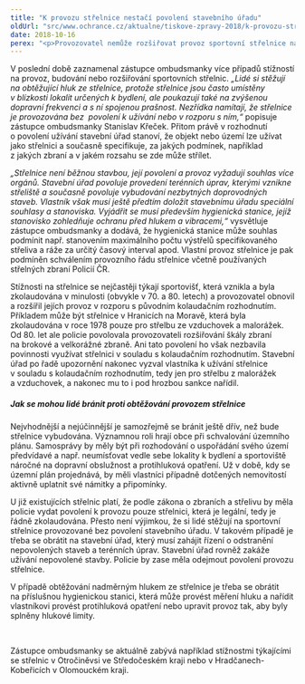 ```yaml
---
title: "K provozu střelnice nestačí povolení stavebního úřadu"
oldUrl: "src/www.ochrance.cz/aktualne/tiskove-zpravy-2018/k-provozu-strelnice-nestaci-povoleni-stavebniho-uradu"
date: 2018-10-16
perex: "<p>Provozovatel nemůže rozšiřovat provoz sportovní střelnice např. o střelbu z jiných typů zbraní, i kdyby k tomu měl souhlas Policie ČR. Střelnici je možné užívat jen tak, jak je uvedeno např. v kolaudačním rozhodnutí nebo kolaudačním souhlasu vydaném stavebním úřadem. Přesto přibývá stížností lidí na nelegální provoz střelnic.</p>"
---
```


<!-- imported from the old website -->

<p>V poslední době zaznamenal zástupce ombudsmanky více případů stížností na provoz, budování nebo rozšiřování sportovních střelnic. <i>„Lidé si stěžují na obtěžující hluk ze střelnice, protože střelnice jsou často umístěny v blízkosti lokalit určených k bydlení, ale poukazují také na zvýšenou dopravní frekvenci a s ní spojenou prašnost. Nezřídka namítají, že střelnice je provozována bez  povolení k užívání nebo v rozporu s ním,“</i> popisuje zástupce ombudsmanky Stanislav Křeček. Přitom právě v rozhodnutí o povolení užívání stavební úřad stanoví, že objekt nebo území lze užívat jako střelnici a současně specifikuje, za jakých podmínek, například z jakých zbraní a v jakém rozsahu se zde může střílet.</p> <p><i>„Střelnice není běžnou stavbou, její povolení a provoz vyžadují souhlas více orgánů. Stavební úřad povoluje provedení terénních úprav, kterými vznikne střeliště a současně povoluje vybudování nezbytných doprovodných staveb. Vlastník však musí ještě předtím doložit stavebnímu úřadu speciální souhlasy a stanoviska. Vyjádřit se musí především hygienická stanice, jejíž stanovisko zohledňuje ochranu před hlukem a vibracemi,“</i> vysvětluje zástupce ombudsmanky a dodává, že hygienická stanice může souhlas podmínit např. stanovením maximálního počtu výstřelů specifikovaného střeliva a ráže za určitý časový interval apod. Vlastní provoz střelnice je pak podmíněn schválením provozního řádu střelnice včetně používaných střelných zbraní Policií ČR. </p> <p>Stížnosti na střelnice se nejčastěji týkají sportovišť, která vznikla a byla zkolaudována v minulosti (obvykle v 70. a 80. letech) a provozovatel obnovil a rozšířil jejích provoz v rozporu s původním kolaudačním rozhodnutím. Příkladem může být střelnice v Hranicích na Moravě, která byla zkolaudována v roce 1978 pouze pro střelbu ze vzduchovek a malorážek. Od 80. let ale policie povolovala provozovateli rozšiřování škály zbraní na brokové a velkorážné zbraně. Ani tato povolení ho však nezbavila povinnosti využívat střelnici v souladu s kolaudačním rozhodnutím. Stavební úřad po řadě upozornění nakonec vyzval vlastníka k užívání střelnice v souladu s kolaudačním rozhodnutím, tedy jen pro střelbu z malorážek a vzduchovek, a nakonec mu to i pod hrozbou sankce nařídil. </p> <h5>Jak se mohou lidé bránit proti obtěžování provozem střelnice</h5> <p>Nejvhodnější a nejúčinnější je samozřejmě se bránit ještě dřív, než bude střelnice vybudována. Významnou roli hrají obce při schvalování územního plánu. Samosprávy by měly být při rozhodování o uspořádání svého území předvídavé a např. neumísťovat vedle sebe lokality k bydlení a sportoviště náročné na dopravní obslužnost a protihluková opatření. Už v době, kdy se územní plán projednává, by měli vlastníci případně dotčených nemovitostí aktivně uplatnit své námitky a připomínky.</p> <p>U již existujících střelnic platí, že podle zákona o zbraních a střelivu by měla policie vydat povolení k provozu pouze střelnici, která je legální, tedy je řádně zkolaudována. Přesto není výjimkou, že si lidé stěžují na sportovní střelnice provozované bez povolení stavebního úřadu. V takovém případě je třeba se obrátit na stavební úřad, který musí zahájit řízení o odstranění nepovolených staveb a terénních úprav. Stavební úřad rovněž zakáže užívání nepovolené stavby. Policie by zase měla odejmout povolení provozu střelnice.</p> <p>V případě obtěžování nadměrným hlukem ze střelnice je třeba se obrátit na příslušnou hygienickou stanici, která může provést měření hluku a nařídit vlastníkovi provést protihluková opatření nebo upravit provoz tak, aby byly splněny hlukové limity.</p> <p> </p> <p>Zástupce ombudsmanky se aktuálně zabývá například stížnostmi týkajícími se střelnic v Otročiněvsi ve Středočeském kraji nebo v Hradčanech-Kobeřicích v Olomouckém kraji.</p>
